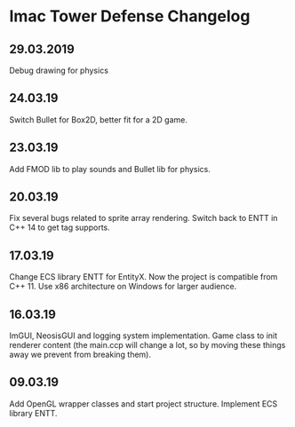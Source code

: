 # Imac Tower Defense Changelog

## 29.03.2019

Debug drawing for physics

## 24.03.19

Switch Bullet for Box2D, better fit for a 2D game.

## 23.03.19

Add FMOD lib to play sounds and Bullet lib for physics.

## 20.03.19

Fix several bugs related to sprite array rendering.
Switch back to ENTT in C++ 14 to get tag supports.

## 17.03.19

Change ECS library ENTT for EntityX. Now the project is compatible from C++ 11.
Use x86 architecture on Windows for larger audience.

## 16.03.19

ImGUI, NeosisGUI and logging system implementation.
Game class to init renderer content (the main.ccp will change a lot, so by moving these things away we prevent from breaking them).

## 09.03.19

Add OpenGL wrapper classes and start project structure.
Implement ECS library ENTT.
